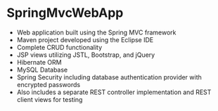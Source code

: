 # SpringMvcWebApp
* Web application built using the Spring MVC framework
* Maven project developed using the Eclipse IDE
* Complete CRUD functionality
* JSP views utilizing JSTL, Bootstrap, and jQuery
* Hibernate ORM
* MySQL Database
* Spring Security including database authentication provider with encrypted passwords
* Also includes a separate REST controller implementation and REST client views for testing
